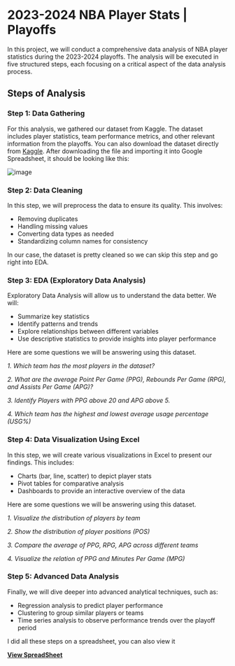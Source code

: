 # 2023-2024 NBA Player Stats | Playoffs

In this project, we will conduct a comprehensive data analysis of NBA player statistics during the 2023-2024 playoffs. The analysis will be executed in five structured steps, each focusing on a critical aspect of the data analysis process.

## Steps of Analysis

### Step 1: Data Gathering
For this analysis, we gathered our dataset from Kaggle. The dataset includes player statistics, team performance metrics, and other relevant information from the playoffs. You can also download the dataset directly from [Kaggle](https://www.kaggle.com/datasets/mohamedsaqibshouqi/2023-2024-nba-player-stats-playoffs).
After downloading the file and importing it into Google Spreadsheet, it should be looking like this:

![image](https://github.com/user-attachments/assets/ba016643-d299-44dc-9eab-fd614af3673e)

### Step 2: Data Cleaning
In this step, we will preprocess the data to ensure its quality. This involves:
- Removing duplicates
- Handling missing values
- Converting data types as needed
- Standardizing column names for consistency

In our case, the dataset is pretty cleaned so we can skip this step and go right into EDA.

### Step 3: EDA (Exploratory Data Analysis)
Exploratory Data Analysis will allow us to understand the data better. We will:
- Summarize key statistics
- Identify patterns and trends
- Explore relationships between different variables
- Use descriptive statistics to provide insights into player performance

Here are some questions we will be answering using this dataset.

*1. Which team has the most players in the dataset?*

*2. What are the average Point Per Game (PPG), Rebounds Per Game (RPG), and Assists Per Game (APG)?*

*3. Identify Players with PPG above 20 and APG above 5.*

*4. Which team has the highest and lowest average usage percentage (USG%)*

### Step 4: Data Visualization Using Excel
In this step, we will create various visualizations in Excel to present our findings. This includes:
- Charts (bar, line, scatter) to depict player stats
- Pivot tables for comparative analysis
- Dashboards to provide an interactive overview of the data

Here are some questions we will be answering using this dataset.

*1. Visualize the distribution of players by team*

*2. Show the distribution of player positions (POS)*

*3. Compare the average of PPG, RPG, APG across different teams*

*4. Visualize the relation of PPG and Minutes Per Game (MPG)*

### Step 5: Advanced Data Analysis
Finally, we will dive deeper into advanced analytical techniques, such as:
- Regression analysis to predict player performance
- Clustering to group similar players or teams
- Time series analysis to observe performance trends over the playoff period

I did all these steps on a spreadsheet, you can also view it

**[View SpreadSheet](https://docs.google.com/spreadsheets/d/1tHnJ40DBd0Hlb99XMe38RzafR-QXVIX2K179p8lHCwA/edit?usp=sharing)**
